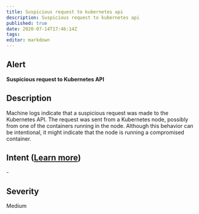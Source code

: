 ```yaml
---
title: Suspicious request to kubernetes api
description: Suspicious request to kubernetes api
published: true
date: 2020-07-14T17:46:14Z
tags:
editor: markdown
---
```


## Alert
**Suspicious request to Kubernetes API**

## Description
Machine logs indicate that a suspicious request was made to the Kubernetes API. The request was sent from a Kubernetes node, possibly from one of the containers running in the node. Although this behavior can be intentional, it might indicate that the node is running a compromised container.

## Intent ([Learn more](/public/security/alerts/intentions.md))
\-

## Severity
Medium




